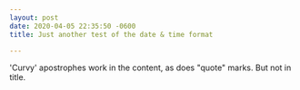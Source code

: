 ```yaml
---
layout: post
date: 2020-04-05 22:35:50 -0600
title: Just another test of the date & time format

---
```

'Curvy' apostrophes work in the content, as does "quote" marks. But not in title.